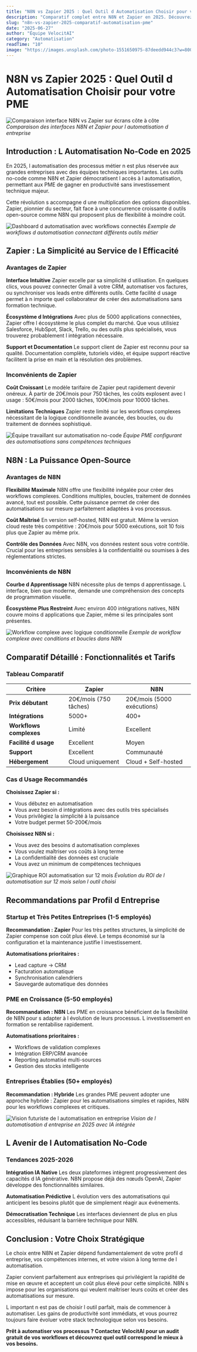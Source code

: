 ```yaml
---
title: "N8N vs Zapier 2025 : Quel Outil d Automatisation Choisir pour votre PME"
description: "Comparatif complet entre N8N et Zapier en 2025. Découvrez quel outil d automatisation convient le mieux à votre PME selon vos besoins et votre budget."
slug: "n8n-vs-zapier-2025-comparatif-automatisation-pme"
date: "2025-06-27"
author: "Équipe VelocitAI"
category: "Automatisation"
readTime: "10"
image: "https://images.unsplash.com/photo-1551650975-87deedd944c3?w=800&h=600&fit=crop&q=80"
---
```


# N8N vs Zapier 2025 : Quel Outil d Automatisation Choisir pour votre PME

![Comparaison interface N8N vs Zapier sur écrans côte à côte](https://images.unsplash.com/photo-1551650975-87deedd944c3?w=800&h=600&fit=crop&q=80)
*Comparaison des interfaces N8N et Zapier pour l automatisation d entreprise*

## Introduction : L Automatisation No-Code en 2025

En 2025, l automatisation des processus métier n est plus réservée aux grandes entreprises avec des équipes techniques importantes. Les outils no-code comme N8N et Zapier démocratisent l accès à l automatisation, permettant aux PME de gagner en productivité sans investissement technique majeur.

Cette révolution s accompagne d une multiplication des options disponibles. Zapier, pionnier du secteur, fait face à une concurrence croissante d outils open-source comme N8N qui proposent plus de flexibilité à moindre coût.

![Dashboard d automatisation avec workflows connectés](https://images.unsplash.com/photo-1558494949-ef010cbdcc31?w=800&h=600&fit=crop&q=80)
*Exemple de workflows d automatisation connectant différents outils métier*

## Zapier : La Simplicité au Service de l Efficacité

### Avantages de Zapier

**Interface Intuitive**
Zapier excelle par sa simplicité d utilisation. En quelques clics, vous pouvez connecter Gmail à votre CRM, automatiser vos factures, ou synchroniser vos leads entre différents outils. Cette facilité d usage permet à n importe quel collaborateur de créer des automatisations sans formation technique.

**Écosystème d Intégrations**
Avec plus de 5000 applications connectées, Zapier offre l écosystème le plus complet du marché. Que vous utilisiez Salesforce, HubSpot, Slack, Trello, ou des outils plus spécialisés, vous trouverez probablement l intégration nécessaire.

**Support et Documentation**
Le support client de Zapier est reconnu pour sa qualité. Documentation complète, tutoriels vidéo, et équipe support réactive facilitent la prise en main et la résolution des problèmes.

### Inconvénients de Zapier

**Coût Croissant**
Le modèle tarifaire de Zapier peut rapidement devenir onéreux. À partir de 20€/mois pour 750 tâches, les coûts explosent avec l usage : 50€/mois pour 2000 tâches, 100€/mois pour 10000 tâches.

**Limitations Techniques**
Zapier reste limité sur les workflows complexes nécessitant de la logique conditionnelle avancée, des boucles, ou du traitement de données sophistiqué.

![Équipe travaillant sur automatisation no-code](https://images.unsplash.com/photo-1600880292203-757bb62b4baf?w=800&h=600&fit=crop&q=80)
*Équipe PME configurant des automatisations sans compétences techniques*

## N8N : La Puissance Open-Source

### Avantages de N8N

**Flexibilité Maximale**
N8N offre une flexibilité inégalée pour créer des workflows complexes. Conditions multiples, boucles, traitement de données avancé, tout est possible. Cette puissance permet de créer des automatisations sur mesure parfaitement adaptées à vos processus.

**Coût Maîtrisé**
En version self-hosted, N8N est gratuit. Même la version cloud reste très compétitive : 20€/mois pour 5000 exécutions, soit 10 fois plus que Zapier au même prix.

**Contrôle des Données**
Avec N8N, vos données restent sous votre contrôle. Crucial pour les entreprises sensibles à la confidentialité ou soumises à des réglementations strictes.

### Inconvénients de N8N

**Courbe d Apprentissage**
N8N nécessite plus de temps d apprentissage. L interface, bien que moderne, demande une compréhension des concepts de programmation visuelle.

**Écosystème Plus Restreint**
Avec environ 400 intégrations natives, N8N couvre moins d applications que Zapier, même si les principales sont présentes.

![Workflow complexe avec logique conditionnelle](https://images.unsplash.com/photo-1551288049-bebda4e38f71?w=800&h=600&fit=crop&q=80)
*Exemple de workflow complexe avec conditions et boucles dans N8N*

## Comparatif Détaillé : Fonctionnalités et Tarifs

### Tableau Comparatif

| Critère | Zapier | N8N |
|---------|--------|-----|
| **Prix débutant** | 20€/mois (750 tâches) | 20€/mois (5000 exécutions) |
| **Intégrations** | 5000+ | 400+ |
| **Workflows complexes** | Limité | Excellent |
| **Facilité d usage** | Excellent | Moyen |
| **Support** | Excellent | Communauté |
| **Hébergement** | Cloud uniquement | Cloud + Self-hosted |

### Cas d Usage Recommandés

**Choisissez Zapier si :**
- Vous débutez en automatisation
- Vous avez besoin d intégrations avec des outils très spécialisés
- Vous privilégiez la simplicité à la puissance
- Votre budget permet 50-200€/mois

**Choisissez N8N si :**
- Vous avez des besoins d automatisation complexes
- Vous voulez maîtriser vos coûts à long terme
- La confidentialité des données est cruciale
- Vous avez un minimum de compétences techniques

![Graphique ROI automatisation sur 12 mois](https://images.unsplash.com/photo-1460925895917-afdab827c52f?w=800&h=600&fit=crop&q=80)
*Évolution du ROI de l automatisation sur 12 mois selon l outil choisi*

## Recommandations par Profil d Entreprise

### Startup et Très Petites Entreprises (1-5 employés)

**Recommandation : Zapier**
Pour les très petites structures, la simplicité de Zapier compense son coût plus élevé. Le temps économisé sur la configuration et la maintenance justifie l investissement.

**Automatisations prioritaires :**
- Lead capture → CRM
- Facturation automatique
- Synchronisation calendriers
- Sauvegarde automatique des données

### PME en Croissance (5-50 employés)

**Recommandation : N8N**
Les PME en croissance bénéficient de la flexibilité de N8N pour s adapter à l évolution de leurs processus. L investissement en formation se rentabilise rapidement.

**Automatisations prioritaires :**
- Workflows de validation complexes
- Intégration ERP/CRM avancée
- Reporting automatisé multi-sources
- Gestion des stocks intelligente

### Entreprises Établies (50+ employés)

**Recommandation : Hybride**
Les grandes PME peuvent adopter une approche hybride : Zapier pour les automatisations simples et rapides, N8N pour les workflows complexes et critiques.

![Vision futuriste de l automatisation en entreprise](https://images.unsplash.com/photo-1485827404703-89b55fcc595e?w=800&h=600&fit=crop&q=80)
*Vision de l automatisation d entreprise en 2025 avec IA intégrée*

## L Avenir de l Automatisation No-Code

### Tendances 2025-2026

**Intégration IA Native**
Les deux plateformes intègrent progressivement des capacités d IA générative. N8N propose déjà des nœuds OpenAI, Zapier développe des fonctionnalités similaires.

**Automatisation Prédictive**
L évolution vers des automatisations qui anticipent les besoins plutôt que de simplement réagir aux événements.

**Démocratisation Technique**
Les interfaces deviennent de plus en plus accessibles, réduisant la barrière technique pour N8N.

## Conclusion : Votre Choix Stratégique

Le choix entre N8N et Zapier dépend fundamentalement de votre profil d entreprise, vos compétences internes, et votre vision à long terme de l automatisation.

Zapier convient parfaitement aux entreprises qui privilégient la rapidité de mise en œuvre et acceptent un coût plus élevé pour cette simplicité. N8N s impose pour les organisations qui veulent maîtriser leurs coûts et créer des automatisations sur mesure.

L important n est pas de choisir l outil parfait, mais de commencer à automatiser. Les gains de productivité sont immédiats, et vous pourrez toujours faire évoluer votre stack technologique selon vos besoins.

**Prêt à automatiser vos processus ? Contactez VelocitAI pour un audit gratuit de vos workflows et découvrez quel outil correspond le mieux à vos besoins.**